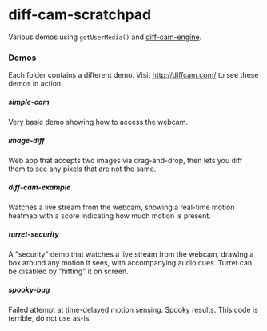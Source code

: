 # diff-cam-scratchpad

Various demos using `getUserMedia()` and [diff-cam-engine](https://github.com/lonekorean/diff-cam-engine).

### Demos

Each folder contains a different demo. Visit http://diffcam.com/ to see these demos in action.

##### simple-cam

Very basic demo showing how to access the webcam.

##### image-diff

Web app that accepts two images via drag-and-drop, then lets you diff them to see any pixels that are not the same.

##### diff-cam-example

Watches a live stream from the webcam, showing a real-time motion heatmap with a score indicating how much motion is present.

##### turret-security

A "security" demo that watches a live stream from the webcam, drawing a box around any motion it sees, with accompanying audio cues. Turret can be disabled by "hitting" it on screen.

##### spooky-bug

Failed attempt at time-delayed motion sensing. Spooky results. This code is terrible, do not use as-is.
